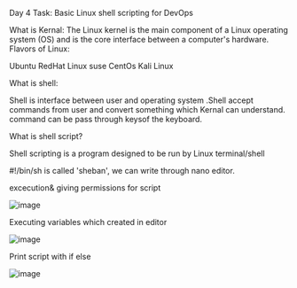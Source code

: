 Day 4 Task: Basic Linux shell scripting for DevOps

What is Kernal:  The Linux kernel is the main component of a Linux operating system (OS) and is the core interface between a computer's hardware.
Flavors of Linux:

Ubuntu
RedHat Linux
suse
CentOs
Kali Linux

What is shell:

Shell is interface between user and operating system .Shell accept commands from user and convert something which Kernal can understand.
command can be pass through keysof the keyboard.

What is shell script?

Shell scripting is a program designed to be run by Linux terminal/shell 

#!/bin/sh is called 'sheban', we can write through nano editor.

excecution& giving permissions for script

![image](https://user-images.githubusercontent.com/85178565/226763648-89bcaeb8-d0eb-4be5-b8ba-e7adb972bd18.png)

Executing variables which created in editor

![image](https://user-images.githubusercontent.com/85178565/226764722-0e0181f8-78f2-4493-a9ff-1bd5e5242442.png)

Print script with if else

![image](https://user-images.githubusercontent.com/85178565/226767882-eaf998db-5302-4933-bd95-79c9c4583d99.png)

